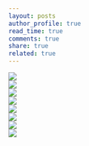 ```yaml
---
layout: posts
author_profile: true
read_time: true
comments: true
share: true
related: true
---
```


<div class="slick-container">
<div><img src="/assets/images/container_6/1.jpg" /></div>
<div><img src="/assets/images/container_6/2.jpg" /></div>
<div><img src="/assets/images/container_6/3.jpg" /></div>
<div><img src="/assets/images/container_6/4.jpg" /></div>
<div><img src="/assets/images/container_6/5.jpg" /></div>
<div><img src="/assets/images/container_6/6.jpg" /></div>
<div><img src="/assets/images/container_6/7.jpg" /></div>
<div><img src="/assets/images/container_6/8.jpg" /></div>
</div>